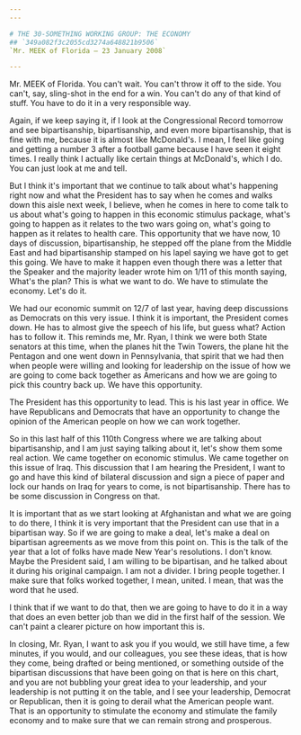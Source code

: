 ```yaml
---
---

# THE 30-SOMETHING WORKING GROUP: THE ECONOMY
## `349a082f3c2055cd3274a648821b9506`
`Mr. MEEK of Florida — 23 January 2008`

---
```



Mr. MEEK of Florida. You can't wait. You can't throw it off to the 
side. You can't, say, sling-shot in the end for a win. You can't do any 
of that kind of stuff. You have to do it in a very responsible way.

Again, if we keep saying it, if I look at the Congressional Record 
tomorrow and see bipartisanship, bipartisanship, and even more 
bipartisanship, that is fine with me, because it is almost like 
McDonald's. I mean, I feel like going and getting a number 3 after a 
football game because I have seen it eight times. I really think I 
actually like certain things at McDonald's, which I do. You can just 
look at me and tell.

But I think it's important that we continue to talk about what's 
happening right now and what the President has to say when he comes and 
walks down this aisle next week, I believe, when he comes in here to 
come talk to us about what's going to happen in this economic stimulus 
package, what's going to happen as it relates to the two wars going on, 
what's going to happen as it relates to health care. This opportunity 
that we have now, 10 days of discussion, bipartisanship, he stepped off 
the plane from the Middle East and had bipartisanship stamped on his 
lapel saying we have got to get this going. We have to make it happen 
even though there was a letter that the Speaker and the majority leader 
wrote him on 1/11 of this month saying, What's the plan? This is what 
we want to do. We have to stimulate the economy. Let's do it.

We had our economic summit on 12/7 of last year, having deep 
discussions as Democrats on this very issue. I think it is important, 
the President comes down. He has to almost give the speech of his life, 
but guess what? Action has to follow it. This reminds me, Mr. Ryan, I 
think we were both State senators at this time, when the planes hit the 
Twin Towers, the plane hit the Pentagon and one went down in 
Pennsylvania, that spirit that we had then when people were willing and 
looking for leadership on the issue of how we are going to come back 
together as Americans and how we are going to pick this country back 
up. We have this opportunity.

The President has this opportunity to lead. This is his last year in 
office. We have Republicans and Democrats that have an opportunity to 
change the opinion of the American people on how we can work together.

So in this last half of this 110th Congress where we are talking 
about bipartisanship, and I am just saying talking about it, let's show 
them some real action. We came together on economic stimulus. We came 
together on this issue of Iraq. This discussion that I am hearing the 
President, I want to go and have this kind of bilateral discussion and 
sign a piece of paper and lock our hands on Iraq for years to come, is 
not bipartisanship. There has to be some discussion in Congress on 
that.

It is important that as we start looking at Afghanistan and what we 
are going to do there, I think it is very important that the President 
can use that in a bipartisan way. So if we are going to make a deal, 
let's make a deal on bipartisan agreements as we move from this point 
on. This is the talk of the year that a lot of folks have made New 
Year's resolutions. I don't know. Maybe the President said, I am 
willing to be bipartisan, and he talked about it during his original 
campaign. I am not a divider. I bring people together. I make sure that 
folks worked together, I mean, united. I mean, that was the word that 
he used.

I think that if we want to do that, then we are going to have to do 
it in a way that does an even better job than we did in the first half 
of the session. We can't paint a clearer picture on how important this 
is.

In closing, Mr. Ryan, I want to ask you if you would, we still have 
time, a few minutes, if you would, and our colleagues, you see these 
ideas, that is how they come, being drafted or being mentioned, or 
something outside of the bipartisan discussions that have been going on 
that is here on this chart, and you are not bubbling your great idea to 
your leadership, and your leadership is not putting it on the table, 
and I see your leadership, Democrat or Republican, then it is going to 
derail what the American people want. That is an opportunity to 
stimulate the economy and stimulate the family economy and to make sure 
that we can remain strong and prosperous.
